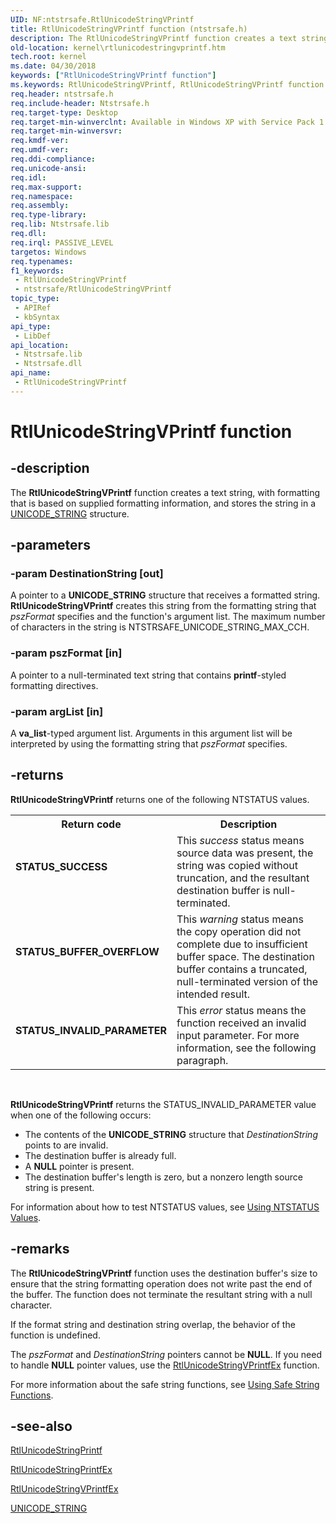 ```yaml
---
UID: NF:ntstrsafe.RtlUnicodeStringVPrintf
title: RtlUnicodeStringVPrintf function (ntstrsafe.h)
description: The RtlUnicodeStringVPrintf function creates a text string, with formatting that is based on supplied formatting information, and stores the string in a UNICODE_STRING structure.
old-location: kernel\rtlunicodestringvprintf.htm
tech.root: kernel
ms.date: 04/30/2018
keywords: ["RtlUnicodeStringVPrintf function"]
ms.keywords: RtlUnicodeStringVPrintf, RtlUnicodeStringVPrintf function [Kernel-Mode Driver Architecture], kernel.rtlunicodestringvprintf, ntstrsafe/RtlUnicodeStringVPrintf, safestrings_45fb9433-8fea-42ec-83fc-772e943a3169.xml
req.header: ntstrsafe.h
req.include-header: Ntstrsafe.h
req.target-type: Desktop
req.target-min-winverclnt: Available in Windows XP with Service Pack 1 (SP1) and later versions of Windows.
req.target-min-winversvr: 
req.kmdf-ver: 
req.umdf-ver: 
req.ddi-compliance: 
req.unicode-ansi: 
req.idl: 
req.max-support: 
req.namespace: 
req.assembly: 
req.type-library: 
req.lib: Ntstrsafe.lib
req.dll: 
req.irql: PASSIVE_LEVEL
targetos: Windows
req.typenames: 
f1_keywords:
 - RtlUnicodeStringVPrintf
 - ntstrsafe/RtlUnicodeStringVPrintf
topic_type:
 - APIRef
 - kbSyntax
api_type:
 - LibDef
api_location:
 - Ntstrsafe.lib
 - Ntstrsafe.dll
api_name:
 - RtlUnicodeStringVPrintf
---
```


# RtlUnicodeStringVPrintf function


## -description

The <b>RtlUnicodeStringVPrintf</b> function creates a text string, with formatting that is based on supplied formatting information, and stores the string in a <a href="/windows/win32/api/ntdef/ns-ntdef-_unicode_string">UNICODE_STRING</a> structure.

## -parameters

### -param DestinationString [out]


A pointer to a <b>UNICODE_STRING</b> structure that receives a formatted string. <b>RtlUnicodeStringVPrintf</b> creates this string from the formatting string that <i>pszFormat</i> specifies and the function's argument list. The maximum number of characters in the string is NTSTRSAFE_UNICODE_STRING_MAX_CCH.

### -param pszFormat [in]


A pointer to a null-terminated text string that contains <b>printf</b>-styled formatting directives.

### -param argList [in]


A <b>va_list</b>-typed argument list. Arguments in this argument list will be interpreted by using the formatting string that <i>pszFormat</i> specifies.

## -returns

<b>RtlUnicodeStringVPrintf</b> returns one of the following NTSTATUS values. 

<table>
<tr>
<th>Return code</th>
<th>Description</th>
</tr>
<tr>
<td width="40%">
<dl>
<dt><b>STATUS_SUCCESS</b></dt>
</dl>
</td>
<td width="60%">
This <i>success</i> status means source data was present, the string was copied without truncation, and the resultant destination buffer is null-terminated.

</td>
</tr>
<tr>
<td width="40%">
<dl>
<dt><b>STATUS_BUFFER_OVERFLOW</b></dt>
</dl>
</td>
<td width="60%">
This <i>warning</i> status means the copy operation did not complete due to insufficient buffer space. The destination buffer contains a truncated, null-terminated version of the intended result.

</td>
</tr>
<tr>
<td width="40%">
<dl>
<dt><b>STATUS_INVALID_PARAMETER</b></dt>
</dl>
</td>
<td width="60%">
This <i>error</i> status means the function received an invalid input parameter. For more information, see the following paragraph.

</td>
</tr>
</table>
 

<b>RtlUnicodeStringVPrintf</b> returns the STATUS_INVALID_PARAMETER value when one of the following occurs:

<ul>
<li>The contents of the <b>UNICODE_STRING</b> structure that <i>DestinationString</i> points to are invalid.</li>
<li>The destination buffer is already full.</li>
<li>A <b>NULL</b> pointer is present.</li>
<li>The destination buffer's length is zero, but a nonzero length source string is present.</li>
</ul>
For information about how to test NTSTATUS values, see <a href="/windows-hardware/drivers/kernel/using-ntstatus-values">Using NTSTATUS Values</a>.

## -remarks

The <b>RtlUnicodeStringVPrintf</b> function uses the destination buffer's size to ensure that the string formatting operation does not write past the end of the buffer. The function does not terminate the resultant string with a null character.

If the format string and destination string overlap, the behavior of the function is undefined.

The <i>pszFormat</i> and <i>DestinationString</i> pointers cannot be <b>NULL</b>. If you need to handle <b>NULL</b> pointer values, use the <a href="/windows-hardware/drivers/ddi/ntstrsafe/nf-ntstrsafe-rtlunicodestringvprintfex">RtlUnicodeStringVPrintfEx</a> function.

For more information about the safe string functions, see <a href="/windows-hardware/drivers/kernel/using-safe-string-functions">Using Safe String Functions</a>.

## -see-also

<a href="/windows-hardware/drivers/ddi/ntstrsafe/nf-ntstrsafe-rtlunicodestringprintf">RtlUnicodeStringPrintf</a>



<a href="/windows-hardware/drivers/ddi/ntstrsafe/nf-ntstrsafe-rtlunicodestringprintfex">RtlUnicodeStringPrintfEx</a>



<a href="/windows-hardware/drivers/ddi/ntstrsafe/nf-ntstrsafe-rtlunicodestringvprintfex">RtlUnicodeStringVPrintfEx</a>



<a href="/windows/win32/api/ntdef/ns-ntdef-_unicode_string">UNICODE_STRING</a>
